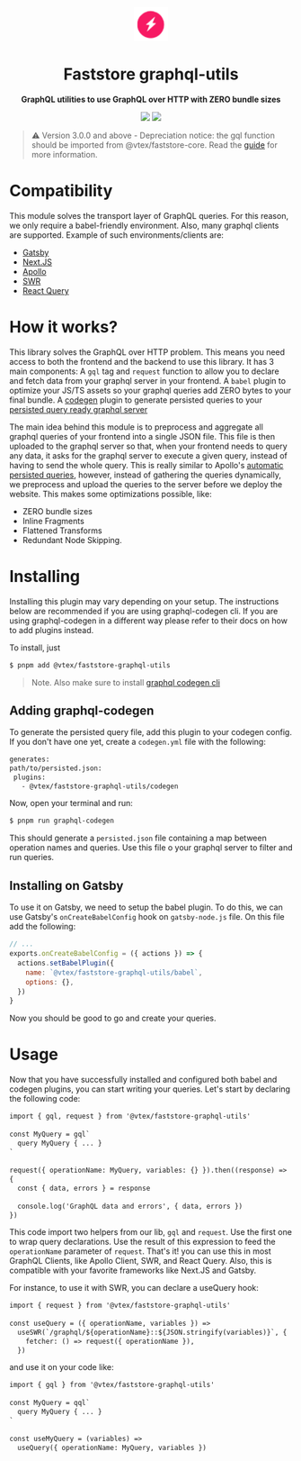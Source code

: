 <p align="center">
  <a href="https://faststore.dev">
    <img alt="Faststore" src="../ui/static/logo.png" width="60" />
  </a>
</p>
<h1 align="center">
  Faststore graphql-utils
</h1>
<p align="center">
  <strong>
    GraphQL utilities to use GraphQL over HTTP with ZERO bundle sizes
  </strong>
</p>

<div style="display: flex; justify-content: center; width: 100%">
  <a href="https://www.npmjs.com/package/@vtex/faststore-api" style="padding: 0px 2px 0px 0px">
    <img src="https://badge.fury.io/js/%40faststore%2Fui.svg" />
  </a>
  <a href="https://bundlephobia.com/package/@vtex/faststore-api" style="padding: 0px 0px 0px 2px">
    <img src="https://badgen.net/bundlephobia/dependency-count/@vtex/faststore-api" />
  </a>
</div>

> ⚠️ Version 3.0.0 and above - Depreciation notice: the gql function should be imported from @vtex/faststore-core. Read the [guide](faststore.dev/docs/api-extensions/api-extensions-improvements`) for more information.

# Compatibility

This module solves the transport layer of GraphQL queries. For this reason, we only require a babel-friendly environment. Also, many graphql clients are supported. Example of such environments/clients are:

- [Gatsby](https://www.gatsbyjs.com/)
- [Next.JS](https://nextjs.org/)
- [Apollo](https://www.apollographql.com/docs/)
- [SWR](https://swr.vercel.app/)
- [React Query](https://react-query.tanstack.com/)

# How it works?

This library solves the GraphQL over HTTP problem. This means you need access to both the frontend and the backend to use this library.
It has 3 main components: A `gql` tag and `request` function to allow you to declare and fetch data from your graphql server in your frontend. A `babel` plugin to optimize your JS/TS assets so your graphql queries add ZERO bytes to your final bundle. A [codegen](https://www.graphql-code-generator.com/) plugin to generate persisted queries to your [persisted query ready graphql server](https://www.apollographql.com/docs/apollo-server/performance/apq/)

The main idea behind this module is to preprocess and aggregate all graphql queries of your frontend into a single JSON file. This file is then uploaded to the graphql server so that, when your frontend needs to query any data, it asks for the graphql server to execute a given query, instead of having to send the whole query. This is really similar to Apollo's [automatic persisted queries](https://www.apollographql.com/docs/apollo-server/performance/apq/), however, instead of gathering the queries dynamically, we preprocess and upload the queries to the server before we deploy the website. This makes some optimizations possible, like:

- ZERO bundle sizes
- Inline Fragments
- Flattened Transforms
- Redundant Node Skipping.

# Installing

Installing this plugin may vary depending on your setup. The instructions below are recommended if you are using graphql-codegen cli. If you are using graphql-codegen in a different way please refer to their docs on how to add plugins instead.

To install, just

```sh
$ pnpm add @vtex/faststore-graphql-utils
```

> Note. Also make sure to install [graphql codegen cli](https://www.graphql-code-generator.com/docs/getting-started/installation)

## Adding graphql-codegen

To generate the persisted query file, add this plugin to your codegen config. If you don't have one yet, create a `codegen.yml` file with the following:

```
generates:
path/to/persisted.json:
 plugins:
   - @vtex/faststore-graphql-utils/codegen
```

Now, open your terminal and run:

```sh
$ pnpm run graphql-codegen
```

This should generate a `persisted.json` file containing a map between operation names and queries. Use this file o your graphql server to filter and run queries.

## Installing on Gatsby

To use it on Gatsby, we need to setup the babel plugin. To do this, we can use Gatsby's `onCreateBabelConfig` hook on `gatsby-node.js` file. On this file add the following:

```js
// ...
exports.onCreateBabelConfig = ({ actions }) => {
  actions.setBabelPlugin({
    name: `@vtex/faststore-graphql-utils/babel`,
    options: {},
  })
}
```

Now you should be good to go and create your queries.

# Usage

Now that you have successfully installed and configured both babel and codegen plugins, you can start writing your queries. Let's start by declaring the following code:

```tsx
import { gql, request } from '@vtex/faststore-graphql-utils'

const MyQuery = gql`
  query MyQuery { ... }
`

request({ operationName: MyQuery, variables: {} }).then((response) => {
  const { data, errors } = response

  console.log('GraphQL data and errors', { data, errors })
})
```

This code import two helpers from our lib, `gql` and `request`. Use the first one to wrap query declarations. Use the result of this expression to feed the `operationName` parameter of `request`.
That's it! you can use this in most GraphQL Clients, like Apollo Client, SWR, and React Query. Also, this is compatible with your favorite frameworks like Next.JS and Gatsby.

For instance, to use it with SWR, you can declare a useQuery hook:

```tsx
import { request } from '@vtex/faststore-graphql-utils'

const useQuery = ({ operationName, variables }) =>
  useSWR(`/graphql/${operationName}::${JSON.stringify(variables)}`, {
    fetcher: () => request({ operationName }),
  })
```

and use it on your code like:

```tsx
import { gql } from '@vtex/faststore-graphql-utils'

const MyQuery = qql`
  query MyQuery { ... }
`

const useMyQuery = (variables) =>
  useQuery({ operationName: MyQuery, variables })
```
